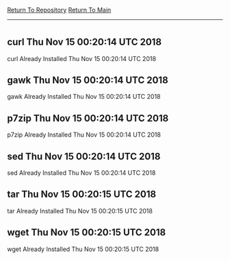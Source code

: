 [Return To Repository](https://github.com/deathbybandaid/piholeparser/)
[Return To Main](https://github.com/deathbybandaid/piholeparser/blob/master/RecentRunLogs/Mainlog.md)
____________________________________
# 
## curl Thu Nov 15 00:20:14 UTC 2018
curl Already Installed Thu Nov 15 00:20:14 UTC 2018
## gawk Thu Nov 15 00:20:14 UTC 2018
gawk Already Installed Thu Nov 15 00:20:14 UTC 2018
## p7zip Thu Nov 15 00:20:14 UTC 2018
p7zip Already Installed Thu Nov 15 00:20:14 UTC 2018
## sed Thu Nov 15 00:20:14 UTC 2018
sed Already Installed Thu Nov 15 00:20:14 UTC 2018
## tar Thu Nov 15 00:20:15 UTC 2018
tar Already Installed Thu Nov 15 00:20:15 UTC 2018
## wget Thu Nov 15 00:20:15 UTC 2018
wget Already Installed Thu Nov 15 00:20:15 UTC 2018
